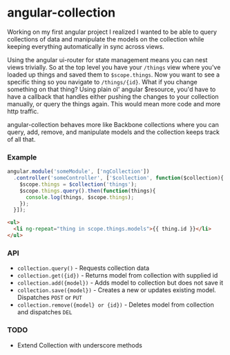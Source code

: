 angular-collection
==================

Working on my first angular project I realized I wanted to be able to query collections of data and manipulate the models on the collection while keeping everything automatically in sync across views.

Using the angular ui-router for state management means you can nest views trivially. So at the top level you have your `/things` view where you've loaded up things and saved them to `$scope.things`. Now you want to see a specific thing so you navigate to `/things/{id}`. What if you change something on that thing? Using plain ol' angular $resource, you'd have to have a callback that handles either pushing the changes to your collection manually, or query the things again. This would mean more code and more http traffic.

angular-collection behaves more like Backbone collections where you can query, add, remove, and manipulate models and the collection keeps track of all that.

### Example

``` javascript
angular.module('someModule', ['ngCollection'])
  .controller('someController', ['$collection', function($collection){
    $scope.things = $collection('things');
    $scope.things.query().then(function(things){
      console.log(things, $scope.things);
    });
  }]);
```

``` html
<ul>
  <li ng-repeat="thing in scope.things.models">{{ thing.id }}</li>
</ul>
```

### API

* `collection.query()` - Requests collection data
* `collection.get({id})` - Returns model from collection with supplied id
* `collection.add({model})` - Adds model to collection but does not save it
* `collection.save({model})` - Creates a new or updates existing model. Dispatches `POST` or `PUT`
* `collection.remove({model} or {id})` - Deletes model from collection and dispatches `DEL`

### TODO

* Extend Collection with underscore methods
